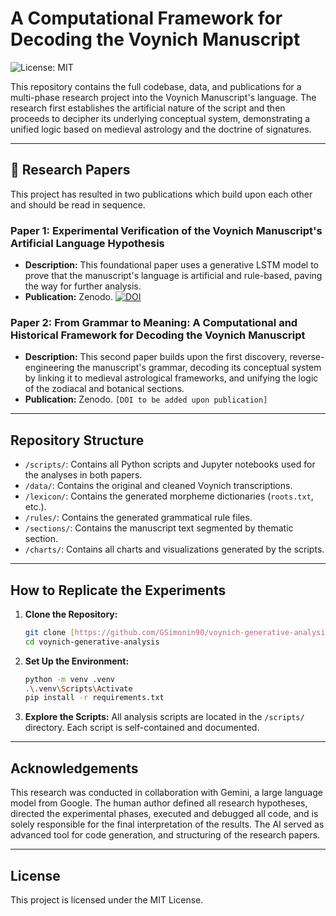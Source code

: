 # A Computational Framework for Decoding the Voynich Manuscript

![License: MIT](https://img.shields.io/badge/License-MIT-green.svg)

This repository contains the full codebase, data, and publications for a multi-phase research project into the Voynich Manuscript's language. The research first establishes the artificial nature of the script and then proceeds to decipher its underlying conceptual system, demonstrating a unified logic based on medieval astrology and the doctrine of signatures.

---

## 🔬 Research Papers

This project has resulted in two publications which build upon each other and should be read in sequence.

### Paper 1: Experimental Verification of the Voynich Manuscript's Artificial Language Hypothesis
* **Description:** This foundational paper uses a generative LSTM model to prove that the manuscript's language is artificial and rule-based, paving the way for further analysis.
* **Publication:** Zenodo. [![DOI](https://img.shields.io/badge/DOI-10.5281/zenodo.17345194-blue)](https://doi.org/10.5281/zenodo.17345194)

### Paper 2: From Grammar to Meaning: A Computational and Historical Framework for Decoding the Voynich Manuscript
* **Description:** This second paper builds upon the first discovery, reverse-engineering the manuscript's grammar, decoding its conceptual system by linking it to medieval astrological frameworks, and unifying the logic of the zodiacal and botanical sections.
* **Publication:** Zenodo. `[DOI to be added upon publication]`

---

## Repository Structure

* `/scripts/`: Contains all Python scripts and Jupyter notebooks used for the analyses in both papers.
* `/data/`: Contains the original and cleaned Voynich transcriptions.
* `/lexicon/`: Contains the generated morpheme dictionaries (`roots.txt`, etc.).
* `/rules/`: Contains the generated grammatical rule files.
* `/sections/`: Contains the manuscript text segmented by thematic section.
* `/charts/`: Contains all charts and visualizations generated by the scripts.

---

## How to Replicate the Experiments

1.  **Clone the Repository:**
    ```bash
    git clone [https://github.com/GSimonin90/voynich-generative-analysis.git](https://github.com/GSimonin90/voynich-generative-analysis.git)
    cd voynich-generative-analysis
    ```
2.  **Set Up the Environment:**
    ```bash
    python -m venv .venv
    .\.venv\Scripts\Activate
    pip install -r requirements.txt
    ```
3.  **Explore the Scripts:** All analysis scripts are located in the `/scripts/` directory. Each script is self-contained and documented.

---

## Acknowledgements

This research was conducted in collaboration with Gemini, a large language model from Google. The human author defined all research hypotheses, directed the experimental phases, executed and debugged all code, and is solely responsible for the final interpretation of the results. The AI served as advanced tool for code generation, and structuring of the research papers.

---

## License

This project is licensed under the MIT License.
